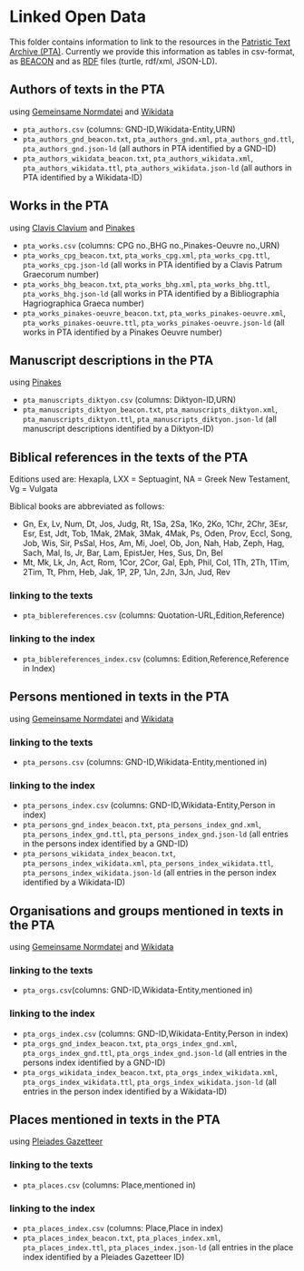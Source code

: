 # Linked Open Data

This folder contains information to link to the resources in the [Patristic Text Archive (PTA)](https://pta.bbaw.de). Currently we provide this information as tables in csv-format, as [BEACON](https://gbv.github.io/beaconspec/beacon.html) and as [RDF](https://www.w3.org/RDF/) files (turtle, rdf/xml, JSON-LD).

## Authors of texts in the PTA
using [Gemeinsame Normdatei](http://d-nb.info/gnd/) and [Wikidata](https://www.wikidata.org/)

- `pta_authors.csv` (columns: GND-ID,Wikidata-Entity,URN)
- `pta_authors_gnd_beacon.txt`, `pta_authors_gnd.xml`, `pta_authors_gnd.ttl`, `pta_authors_gnd.json-ld` (all authors in PTA identified by a GND-ID)
- `pta_authors_wikidata_beacon.txt`, `pta_authors_wikidata.xml`, `pta_authors_wikidata.ttl`, `pta_authors_wikidata.json-ld` (all authors in PTA identified by a Wikidata-ID)

## Works in the PTA
using [Clavis Clavium](https://clavis.brepols.net/clacla) and [Pinakes](https://pinakes.irht.cnrs.fr)

- `pta_works.csv` (columns: CPG no.,BHG no.,Pinakes-Oeuvre no.,URN)
- `pta_works_cpg_beacon.txt`, `pta_works_cpg.xml`, `pta_works_cpg.ttl`, `pta_works_cpg.json-ld` (all works in PTA identified by a Clavis Patrum Graecorum number)
- `pta_works_bhg_beacon.txt`, `pta_works_bhg.xml`, `pta_works_bhg.ttl`, `pta_works_bhg.json-ld` (all works in PTA identified by a Bibliographia Hagriographica Graeca number)
- `pta_works_pinakes-oeuvre_beacon.txt`, `pta_works_pinakes-oeuvre.xml`, `pta_works_pinakes-oeuvre.ttl`, `pta_works_pinakes-oeuvre.json-ld` (all works in PTA identified by a Pinakes Oeuvre number)

## Manuscript descriptions in the PTA
using [Pinakes](https://pinakes.irht.cnrs.fr)

- `pta_manuscripts_diktyon.csv` (columns: Diktyon-ID,URN)
- `pta_manuscripts_diktyon_beacon.txt`, `pta_manuscripts_diktyon.xml`, `pta_manuscripts_diktyon.ttl`, `pta_manuscripts_diktyon.json-ld` (all manuscript descriptions identified by a Diktyon-ID)

## Biblical references in the texts of the PTA
Editions used are: Hexapla, LXX = Septuagint, NA = Greek New Testament, Vg = Vulgata

Biblical books are abbreviated as follows: 
- Gn, Ex, Lv, Num, Dt, Jos, Judg, Rt, 1Sa, 2Sa, 1Ko, 2Ko, 1Chr, 2Chr, 3Esr, Esr, Est, Jdt, Tob, 1Mak, 2Mak, 3Mak, 4Mak, Ps, Oden, Prov, Eccl, Song, Job, Wis, Sir, PsSal, Hos, Am, Mi, Joel, Ob, Jon, Nah, Hab, Zeph, Hag, Sach, Mal, Is, Jr, Bar, Lam, EpistJer, Hes, Sus, Dn, Bel
- Mt, Mk, Lk, Jn, Act, Rom, 1Cor, 2Cor, Gal, Eph, Phil, Col, 1Th, 2Th, 1Tim, 2Tim, Tt, Phm, Heb, Jak, 1P, 2P, 1Jn, 2Jn, 3Jn, Jud, Rev

### linking to the texts
- `pta_biblereferences.csv` (columns: Quotation-URL,Edition,Reference)

### linking to the index
- `pta_biblereferences_index.csv` (columns: Edition,Reference,Reference in Index)

## Persons mentioned in texts in the PTA
using [Gemeinsame Normdatei](http://d-nb.info/gnd/) and [Wikidata](https://www.wikidata.org/)

### linking to the texts
- `pta_persons.csv` (columns: GND-ID,Wikidata-Entity,mentioned in)

### linking to the index
- `pta_persons_index.csv` (columns: GND-ID,Wikidata-Entity,Person in index)
- `pta_persons_gnd_index_beacon.txt`, `pta_persons_index_gnd.xml`, `pta_persons_index_gnd.ttl`, `pta_persons_index_gnd.json-ld` (all entries in the persons index identified by a GND-ID)
- `pta_persons_wikidata_index_beacon.txt`, `pta_persons_index_wikidata.xml`, `pta_persons_index_wikidata.ttl`, `pta_persons_index_wikidata.json-ld` (all entries in the person index identified by a Wikidata-ID)

## Organisations and groups mentioned in texts in the PTA
using [Gemeinsame Normdatei](http://d-nb.info/gnd/) and [Wikidata](https://www.wikidata.org/)

### linking to the texts
- `pta_orgs.csv`(columns: GND-ID,Wikidata-Entity,mentioned in)

### linking to the index
- `pta_orgs_index.csv` (columns: GND-ID,Wikidata-Entity,Person in index)
- `pta_orgs_gnd_index_beacon.txt`, `pta_orgs_index_gnd.xml`, `pta_orgs_index_gnd.ttl`, `pta_orgs_index_gnd.json-ld` (all entries in the persons index identified by a GND-ID)
- `pta_orgs_wikidata_index_beacon.txt`, `pta_orgs_index_wikidata.xml`, `pta_orgs_index_wikidata.ttl`, `pta_orgs_index_wikidata.json-ld` (all entries in the person index identified by a Wikidata-ID)

## Places mentioned in texts in the PTA
using [Pleiades Gazetteer](https://pleiades.stoa.org/)

### linking to the texts
- `pta_places.csv` (columns: Place,mentioned in)

### linking to the index
- `pta_places_index.csv` (columns: Place,Place in index)
- `pta_places_index_beacon.txt`, `pta_places_index.xml`, `pta_places_index.ttl`, `pta_places_index.json-ld` (all entries in the place index identified by a Pleiades Gazetteer ID)
